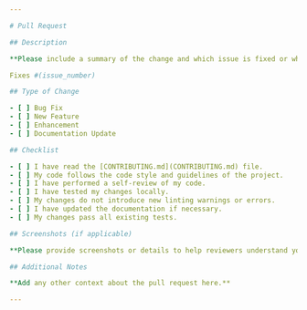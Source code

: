 ```yaml
---

# Pull Request

## Description

**Please include a summary of the change and which issue is fixed or which feature is introduced.**

Fixes #(issue_number)

## Type of Change

- [ ] Bug Fix
- [ ] New Feature
- [ ] Enhancement
- [ ] Documentation Update

## Checklist

- [ ] I have read the [CONTRIBUTING.md](CONTRIBUTING.md) file.
- [ ] My code follows the code style and guidelines of the project.
- [ ] I have performed a self-review of my code.
- [ ] I have tested my changes locally.
- [ ] My changes do not introduce new linting warnings or errors.
- [ ] I have updated the documentation if necessary.
- [ ] My changes pass all existing tests.

## Screenshots (if applicable)

**Please provide screenshots or details to help reviewers understand your changes visually.**

## Additional Notes

**Add any other context about the pull request here.**

---
```


